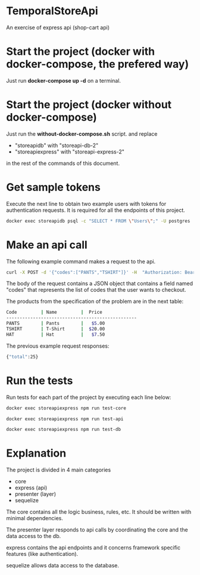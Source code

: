 # TemporalStoreApi
An exercise of express api (shop-cart api)

# Start the project (docker with docker-compose, the prefered way)

Just run **docker-compose up -d**  on a terminal.

# Start the project (docker without docker-compose)
Just run the **without-docker-compose.sh** script. and replace 
-   "storeapidb" with "storeapi-db-2" 
-   "storeapiexpress" with "storeapi-express-2" 

in the rest of the commands of this document. 

# Get sample tokens
Execute the next line to obtain two example users with tokens for authentication requests. It is required for all the endpoints of this project.

```bash
docker exec storeapidb psql -c "SELECT * FROM \"Users\";" -U postgres
```

# Make an api call
The following example command makes a request to the api.

```bash
curl -X POST -d '{"codes":["PANTS","TSHIRT"]}' -H  "Authorization: Bearer 66628dd626ebd4e423639e423583f07653df4a7cb7b747c178c1b09c66dea844" -H "Content-Type: application/json" http://127.0.0.1:3000/api/checkout
```

The body of the request contains a JSON object that contains a field named "codes" that represents the list of codes that the user wants to checkout.

The products from the specification of the problem are in the next table:

```bash
Code         | Name         |  Price
-------------------------------------------------
PANTS        | Pants        |   $5.00
TSHIRT       | T-Shirt      |  $20.00
HAT          | Hat          |   $7.50
```

The previous example request responses:
```bash
{"total":25}
```

# Run the tests 
Run tests for each part of the project by executing each line below:

```bash
docker exec storeapiexpress npm run test-core 

docker exec storeapiexpress npm run test-api

docker exec storeapiexpress npm run test-db
```

# Explanation
The project is divided in 4 main categories
-   core
-   express (api)
-   presenter (layer)
-   sequelize

The core contains all the logic business, rules, etc. It should be written with minimal dependencies.

The presenter layer responds to api calls by coordinating the core and the data access to the db.  

express contains the api endpoints and it concerns framework specific features (like authentication).

sequelize allows data access to the database. 
